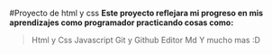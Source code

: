 #Proyecto de html y css
**Este proyecto reflejara mi progreso en mis aprendizajes como programador practicando cosas como:**
> Html y Css
> Javascript
> Git y Github
> Editor Md
>Y mucho mas :D